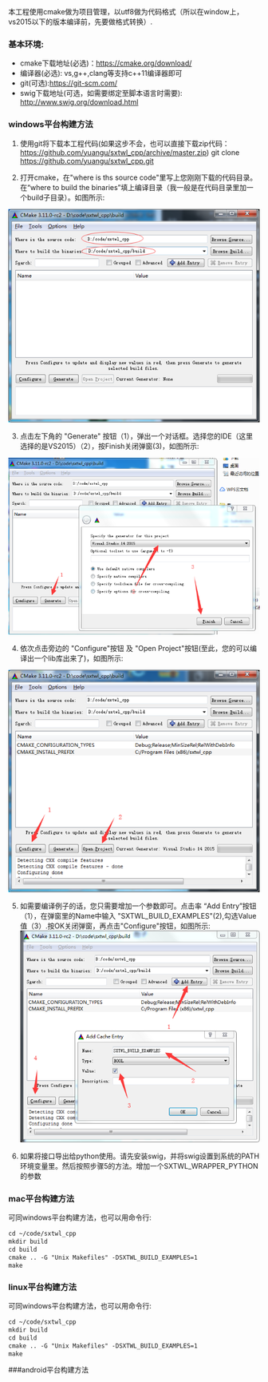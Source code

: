 本工程使用cmake做为项目管理，以utf8做为代码格式（所以在window上，vs2015以下的版本编译前，先要做格式转换）.

### 基本环境:
* cmake下载地址(必选)：https://cmake.org/download/
* 编译器(必选): vs,g++,clang等支持c++11编译器即可
* git(可选):https://git-scm.com/
* swig下载地址(可选，如需要绑定至脚本语言时需要):  http://www.swig.org/download.html


### windows平台构建方法
1. 使用git将下载本工程代码(如果这步不会，也可以直接下载zip代码：https://github.com/yuangu/sxtwl_cpp/archive/master.zip)
git clone https://github.com/yuangu/sxtwl_cpp.git

2. 打开cmake，在"where is ths source code"里写上您刚刚下载的代码目录。在“where to build the binaries”填上编译目录（我一般是在代码目录里加一个build子目录）。如图所示:

![cmake示意图](img/build.png)

3. 点击左下角的 "Generate" 按钮（1），弹出一个对话框。选择您的IDE（这里选择的是VS2015）（2），按Finish关闭弹窗(3)，如图所示:

![cmake示意图2](img/windows_build2.jpg)

4. 依次点击旁边的 "Configure"按钮 及 "Open Project"按钮(至此，您的可以编译出一个lib库出来了)，如图所示:

![cmake示意图3](img/windows_build3.jpg)

5. 如需要编译例子的话，您只需要增加一个参数即可。点击率 “Add Entry”按钮（1），在弹窗里的Name中输入 "SXTWL_BUILD_EXAMPLES"(2),勾选Value值（3）.按OK关闭弹窗，再点击"Configure"按钮，如图所示:
![cmake示意图4](img/windows_build4.jpg)

6. 如果将接口导出给python使用。请先安装swig，并将swig设置到系统的PATH环境变量里。然后按照步骤5的方法。增加一个SXTWL_WRAPPER_PYTHON的参数


### mac平台构建方法

可同windows平台构建方法，也可以用命令行:
```
cd ~/code/sxtwl_cpp
mkdir build
cd build
cmake .. -G "Unix Makefiles" -DSXTWL_BUILD_EXAMPLES=1
make
```

### linux平台构建方法
可同windows平台构建方法，也可以用命令行:
```
cd ~/code/sxtwl_cpp
mkdir build
cd build
cmake .. -G "Unix Makefiles" -DSXTWL_BUILD_EXAMPLES=1
make
```

###android平台构建方法
